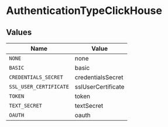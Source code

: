 # AuthenticationTypeClickHouse


## Values

| Name                   | Value                  |
| ---------------------- | ---------------------- |
| `NONE`                 | none                   |
| `BASIC`                | basic                  |
| `CREDENTIALS_SECRET`   | credentialsSecret      |
| `SSL_USER_CERTIFICATE` | sslUserCertificate     |
| `TOKEN`                | token                  |
| `TEXT_SECRET`          | textSecret             |
| `OAUTH`                | oauth                  |